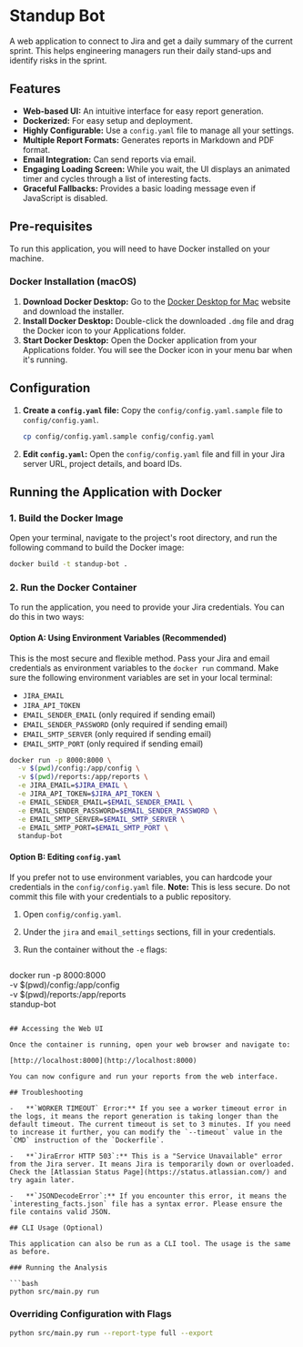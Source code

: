 # Standup Bot

A web application to connect to Jira and get a daily summary of the current sprint. This helps engineering managers run their daily stand-ups and identify risks in the sprint.

## Features

-   **Web-based UI:** An intuitive interface for easy report generation.
-   **Dockerized:** For easy setup and deployment.
-   **Highly Configurable:** Use a `config.yaml` file to manage all your settings.
-   **Multiple Report Formats:** Generates reports in Markdown and PDF format.
-   **Email Integration:** Can send reports via email.
-   **Engaging Loading Screen:** While you wait, the UI displays an animated timer and cycles through a list of interesting facts.
-   **Graceful Fallbacks:** Provides a basic loading message even if JavaScript is disabled.

## Pre-requisites

To run this application, you will need to have Docker installed on your machine.

### Docker Installation (macOS)

1.  **Download Docker Desktop:** Go to the [Docker Desktop for Mac](https://www.docker.com/products/docker-desktop) website and download the installer.
2.  **Install Docker Desktop:** Double-click the downloaded `.dmg` file and drag the Docker icon to your Applications folder.
3.  **Start Docker Desktop:** Open the Docker application from your Applications folder. You will see the Docker icon in your menu bar when it's running.

## Configuration

1.  **Create a `config.yaml` file:** Copy the `config/config.yaml.sample` file to `config/config.yaml`.

    ```bash
    cp config/config.yaml.sample config/config.yaml
    ```

2.  **Edit `config.yaml`:** Open the `config/config.yaml` file and fill in your Jira server URL, project details, and board IDs.

## Running the Application with Docker

### 1. Build the Docker Image

Open your terminal, navigate to the project's root directory, and run the following command to build the Docker image:

```bash
docker build -t standup-bot .
```

### 2. Run the Docker Container

To run the application, you need to provide your Jira credentials. You can do this in two ways:

#### Option A: Using Environment Variables (Recommended)

This is the most secure and flexible method. Pass your Jira and email credentials as environment variables to the `docker run` command. Make sure the following environment variables are set in your local terminal:

-   `JIRA_EMAIL`
-   `JIRA_API_TOKEN`
-   `EMAIL_SENDER_EMAIL` (only required if sending email)
-   `EMAIL_SENDER_PASSWORD` (only required if sending email)
-   `EMAIL_SMTP_SERVER` (only required if sending email)
-   `EMAIL_SMTP_PORT` (only required if sending email)

```bash
docker run -p 8000:8000 \
  -v $(pwd)/config:/app/config \
  -v $(pwd)/reports:/app/reports \
  -e JIRA_EMAIL=$JIRA_EMAIL \
  -e JIRA_API_TOKEN=$JIRA_API_TOKEN \
  -e EMAIL_SENDER_EMAIL=$EMAIL_SENDER_EMAIL \
  -e EMAIL_SENDER_PASSWORD=$EMAIL_SENDER_PASSWORD \
  -e EMAIL_SMTP_SERVER=$EMAIL_SMTP_SERVER \
  -e EMAIL_SMTP_PORT=$EMAIL_SMTP_PORT \
  standup-bot
```

#### Option B: Editing `config.yaml`

If you prefer not to use environment variables, you can hardcode your credentials in the `config/config.yaml` file. **Note:** This is less secure. Do not commit this file with your credentials to a public repository.

1.  Open `config/config.yaml`.
2.  Under the `jira` and `email_settings` sections, fill in your credentials.

3.  Run the container without the `-e` flags:

    ```bash
docker run -p 8000:8000 \
  -v $(pwd)/config:/app/config \
  -v $(pwd)/reports:/app/reports \
  standup-bot
```

## Accessing the Web UI

Once the container is running, open your web browser and navigate to:

[http://localhost:8000](http://localhost:8000)

You can now configure and run your reports from the web interface.

## Troubleshooting

-   **`WORKER TIMEOUT` Error:** If you see a worker timeout error in the logs, it means the report generation is taking longer than the default timeout. The current timeout is set to 3 minutes. If you need to increase it further, you can modify the `--timeout` value in the `CMD` instruction of the `Dockerfile`.

-   **`JiraError HTTP 503`:** This is a "Service Unavailable" error from the Jira server. It means Jira is temporarily down or overloaded. Check the [Atlassian Status Page](https://status.atlassian.com/) and try again later.

-   **`JSONDecodeError`:** If you encounter this error, it means the `interesting_facts.json` file has a syntax error. Please ensure the file contains valid JSON.

## CLI Usage (Optional)

This application can also be run as a CLI tool. The usage is the same as before.

### Running the Analysis

```bash
python src/main.py run
```

### Overriding Configuration with Flags

```bash
python src/main.py run --report-type full --export
```
